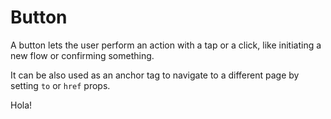 <script setup lang="ts">
import { LnxButton } from '.';

function changeTheme() {
    const html = document.querySelector('html');
    if (html.getAttribute('data-theme') === 'iberian') {
        html.setAttribute('data-theme', 'bobcat');
        return;
    }

    html.setAttribute('data-theme', 'iberian');
}
</script>

# Button

A button lets the user perform an action with a tap or a click, like initiating a new flow or confirming something.

It can be also used as an anchor tag to navigate to a different page by setting `to` or `href` props.

<DemoContainer>
    <LnxButton @click="changeTheme">Hola!</LnxButton>
</DemoContainer>